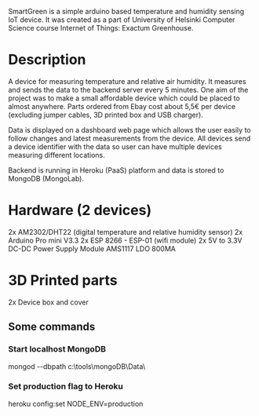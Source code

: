 SmartGreen is a simple arduino based temperature and humidity sensing IoT device. It was created as a part of University of Helsinki Computer Science course Internet of Things: Exactum Greenhouse.

# Description
A device for measuring temperature and relative air humidity. It measures and sends the data to the backend server every 5 minutes. One aim of the project was to make a small affordable device which could be placed to almost anywhere. Parts ordered from Ebay cost about 5,5€ per device (excluding jumper cables, 3D printed box and USB charger).

Data is displayed on a dashboard web page which allows the user easily to follow changes and latest measurements from the device. All devices send a device identifier with the data so user can have multiple devices measuring different locations.

Backend is running in Heroku (PaaS) platform and data is stored to MongoDB (MongoLab).

# Hardware (2 devices)
2x AM2302/DHT22 (digital temperature and relative humidity sensor)
2x Arduino Pro mini V3.3
2x ESP 8266 - ESP-01 (wifi module)
2x 5V to 3.3V DC-DC Power Supply Module AMS1117 LDO 800MA

# 3D Printed parts
2x Device box and cover

## Some commands

### Start localhost MongoDB
mongod --dbpath c:\tools\mongoDB\Data\

### Set production flag to Heroku
heroku config:set NODE_ENV=production